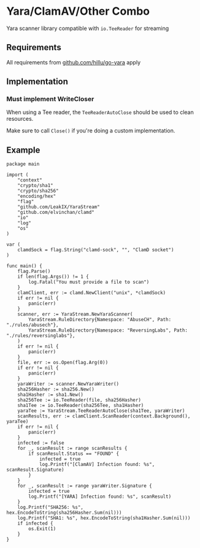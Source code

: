 # Yara/ClamAV/Other Combo

Yara scanner library compatible with `io.TeeReader` for streaming

## Requirements

All requirements from [github.com/hillu/go-yara](https://github.com/hillu/go-yara) apply

## Implementation

### Must implement WriteCloser

When using a Tee reader, the `TeeReaderAutoClose` should be used to clean resources.

Make sure to call `Close()` if you're doing a custom implementation.

## Example

```golang
package main

import (
	"context"
	"crypto/sha1"
	"crypto/sha256"
	"encoding/hex"
	"flag"
	"github.com/LeakIX/YaraStream"
	"github.com/elvinchan/clamd"
	"io"
	"log"
	"os"
)

var (
	clamdSock = flag.String("clamd-sock", "", "ClamD socket")
)

func main() {
	flag.Parse()
	if len(flag.Args()) != 1 {
		log.Fatal("You must provide a file to scan")
	}
	clamClient, err := clamd.NewClient("unix", *clamdSock)
	if err != nil {
		panic(err)
	}
	scanner, err := YaraStream.NewYaraScanner(
		YaraStream.RuleDirectory{Namespace: "AbuseCH", Path: "./rules/abusech"},
		YaraStream.RuleDirectory{Namespace: "ReversingLabs", Path: "./rules/reversinglabs"},
	)
	if err != nil {
		panic(err)
	}
	file, err := os.Open(flag.Arg(0))
	if err != nil {
		panic(err)
	}
	yaraWriter := scanner.NewYaraWriter()
	sha256Hasher := sha256.New()
	sha1Hasher := sha1.New()
	sha256Tee := io.TeeReader(file, sha256Hasher)
	sha1Tee := io.TeeReader(sha256Tee, sha1Hasher)
	yaraTee := YaraStream.TeeReaderAutoClose(sha1Tee, yaraWriter)
	scanResults, err := clamClient.ScanReader(context.Background(), yaraTee)
	if err != nil {
		panic(err)
	}
	infected := false
	for _, scanResult := range scanResults {
		if scanResult.Status == "FOUND" {
			infected = true
			log.Printf("[ClamAV] Infection found: %s", scanResult.Signature)
		}
	}
	for _, scanResult := range yaraWriter.Signature {
		infected = true
		log.Printf("[YARA] Infection found: %s", scanResult)
	}
	log.Printf("SHA256: %s", hex.EncodeToString(sha256Hasher.Sum(nil)))
	log.Printf("SHA1: %s", hex.EncodeToString(sha1Hasher.Sum(nil)))
	if infected {
		os.Exit(1)
	}
}
```
